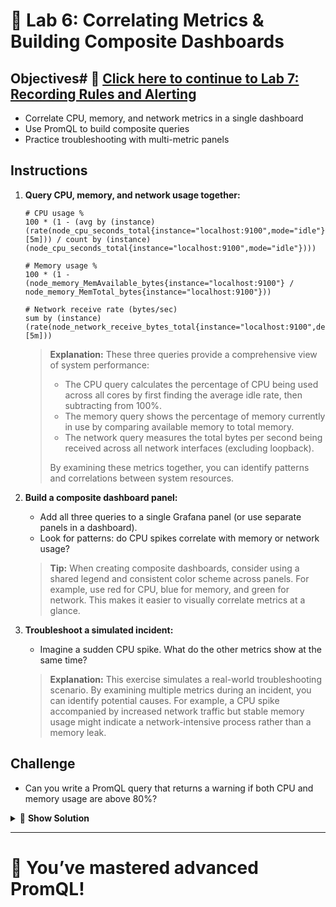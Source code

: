 # 🧠 Lab 6: Correlating Metrics & Building Composite Dashboards

## Objectives# 🌟 [Click here to continue to Lab 7: Recording Rules and Alerting](../Advanced/Lab7_Recording_Rules_Alerting.md)
- Correlate CPU, memory, and network metrics in a single dashboard
- Use PromQL to build composite queries
- Practice troubleshooting with multi-metric panels

## Instructions
1. **Query CPU, memory, and network usage together:**
   ```
   # CPU usage %
   100 * (1 - (avg by (instance) (rate(node_cpu_seconds_total{instance="localhost:9100",mode="idle"}[5m])) / count by (instance) (node_cpu_seconds_total{instance="localhost:9100",mode="idle"})))
   ```
   
   ```
   # Memory usage %
   100 * (1 - (node_memory_MemAvailable_bytes{instance="localhost:9100"} / node_memory_MemTotal_bytes{instance="localhost:9100"}))
   ```
   
   ```
   # Network receive rate (bytes/sec)
   sum by (instance) (rate(node_network_receive_bytes_total{instance="localhost:9100",device!="lo"}[5m]))
   ```
   
   > **Explanation:** These three queries provide a comprehensive view of system performance:
   > - The CPU query calculates the percentage of CPU being used across all cores by first finding the average idle rate, then subtracting from 100%.
   > - The memory query shows the percentage of memory currently in use by comparing available memory to total memory.
   > - The network query measures the total bytes per second being received across all network interfaces (excluding loopback).
   > 
   > By examining these metrics together, you can identify patterns and correlations between system resources.
2. **Build a composite dashboard panel:**
   - Add all three queries to a single Grafana panel (or use separate panels in a dashboard).
   - Look for patterns: do CPU spikes correlate with memory or network usage?
   
   > **Tip:** When creating composite dashboards, consider using a shared legend and consistent color scheme across panels. For example, use red for CPU, blue for memory, and green for network. This makes it easier to visually correlate metrics at a glance.
3. **Troubleshoot a simulated incident:**
   - Imagine a sudden CPU spike. What do the other metrics show at the same time?
   
   > **Explanation:** This exercise simulates a real-world troubleshooting scenario. By examining multiple metrics during an incident, you can identify potential causes. For example, a CPU spike accompanied by increased network traffic but stable memory usage might indicate a network-intensive process rather than a memory leak.

## Challenge
- Can you write a PromQL query that returns a warning if both CPU and memory usage are above 80%?

<details>
<summary>🧪 <b>Show Solution</b></summary>

To write a PromQL query that returns a warning when both CPU and memory usage exceed 80%:

1. **Build the query step by step:**

   **Step 1: Create the CPU usage threshold condition:**
   ```
   (100 * (1 - (avg by (instance) (rate(node_cpu_seconds_total{instance="localhost:9100",mode="idle"}[5m])) / count by (instance) (node_cpu_seconds_total{instance="localhost:9100",mode="idle"}))) > 80)
   ```

   **Step 2: Create the memory usage threshold condition:**
   ```
   (100 * (1 - (node_memory_MemAvailable_bytes{instance="localhost:9100"} / node_memory_MemTotal_bytes{instance="localhost:9100"})) > 80)
   ```

   **Step 3: Combine both conditions with the `and` operator:**
   ```
   (100 * (1 - (avg by (instance) (rate(node_cpu_seconds_total{instance="localhost:9100",mode="idle"}[5m])) / count by (instance) (node_cpu_seconds_total{instance="localhost:9100",mode="idle"}))) > 80) and (100 * (1 - (node_memory_MemAvailable_bytes{instance="localhost:9100"} / node_memory_MemTotal_bytes{instance="localhost:9100"})) > 80)
   ```

2. **Use this query in Grafana or Prometheus:**
   - In Grafana, this query will only return data points when both conditions are true
   - In Prometheus alerting, you can use this expression to trigger alerts only when both CPU and memory are under stress
   - This creates a more specific alert that reduces false positives from brief spikes in just one resource

3. **To test the query:**
   - Run a stress test on your system that consumes both CPU and memory
   - Use `stress-ng` or a similar tool: `stress-ng --cpu 4 --vm 2 --vm-bytes 1G --timeout 60s`

> **Explanation:** This query combines boolean operators with PromQL to create an alerting condition. It only returns data points where both CPU AND memory usage are above 80%, which can identify critical system resource constraints. This approach is particularly useful for detecting genuine system overload versus temporary spikes in individual resources.

</details>

---

# 🌟 You’ve mastered advanced PromQL!
